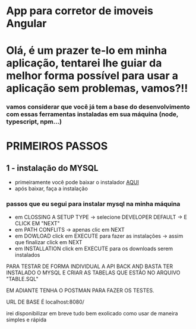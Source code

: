 # App para corretor de imoveis Angular

# Olá, é um prazer te-lo em minha aplicação, tentarei lhe guiar da melhor forma possível para usar a aplicação sem problemas, vamos?!!

### vamos considerar que você já tem a base do desenvolvimento com essas ferramentas instaladas em sua máquina (node, typescript, npm...)

# PRIMEIROS PASSOS 

## 1 - instalação do MYSQL

+ primeiramente você pode baixar o instalador <a href="https://dev.mysql.com/downloads/installer/" target="_blank">AQUI</a>
+ após baixar, faça a instalação
  
### passos que eu segui para instalar mysql na minha máquina
+ em CLOSSING A SETUP TYPE -> selecione DEVELOPER DEFAULT -> E CLICK EM "NEXT"
+ em  PATH CONFLITS -> apenas clic em NEXT
+ em DOWLOAD click em EXECUTE para fazer as instalações -> assim que finalizar click em NEXT
+ em INSTALLATION click em EXECUTE para os downloads serem instalados



PARA TESTAR DE FORMA INDIVIDUAL A API BACK AND BASTA TER INSTALADO O MYSQL E CRIAR AS TABELAS QUE ESTÃO NO ARQUIVO "TABLE.SQL"

EM ADIANTE TENHA O POSTMAN PARA FAZER OS TESTES.

URL DE BASE É localhost:8080/ 

irei disponibilizar em breve tudo bem exolicado como usar de maneira simples e rápida
